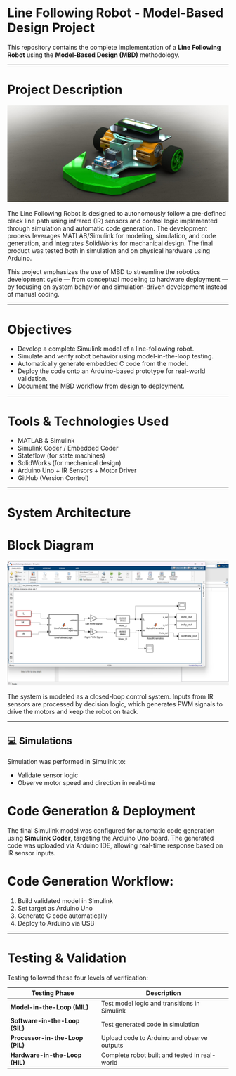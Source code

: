 # Line Following Robot - Model-Based Design Project

This repository contains the complete implementation of a **Line Following Robot** using the **Model-Based Design (MBD)** methodology. 

---

# Project Description

![image alt](https://github.com/IAm-Caleb/Group11_LineFollowingRobot_Pt2/blob/main/car.jpg?raw=true)

The Line Following Robot is designed to autonomously follow a pre-defined black line path using infrared (IR) sensors and control logic implemented through simulation and automatic code generation. The development process leverages MATLAB/Simulink for modeling, simulation, and code generation, and integrates SolidWorks for mechanical design. The final product was tested both in simulation and on physical hardware using Arduino.

This project emphasizes the use of MBD to streamline the robotics development cycle — from conceptual modeling to hardware deployment — by focusing on system behavior and simulation-driven development instead of manual coding.

---

# Objectives

- Develop a complete Simulink model of a line-following robot.
- Simulate and verify robot behavior using model-in-the-loop testing.
- Automatically generate embedded C code from the model.
- Deploy the code onto an Arduino-based prototype for real-world validation.
- Document the MBD workflow from design to deployment.

---

# Tools & Technologies Used

- MATLAB & Simulink
- Simulink Coder / Embedded Coder
- Stateflow (for state machines)
- SolidWorks (for mechanical design)
- Arduino Uno + IR Sensors + Motor Driver
- GitHub (Version Control)

---

# System Architecture

# Block Diagram

![image alt](https://github.com/IAm-Caleb/Group11_LineFollowingRobot_Pt2/blob/main/Screenshot%20(43).png?raw=true)

The system is modeled as a closed-loop control system. Inputs from IR sensors are processed by decision logic, which generates PWM signals to drive the motors and keep the robot on track.

---



## 💻 Simulations

Simulation was performed in Simulink to:

- Validate sensor logic
- Observe motor speed and direction in real-time


# Code Generation & Deployment

The final Simulink model was configured for automatic code generation using **Simulink Coder**, targeting the Arduino Uno board. The generated code was uploaded via Arduino IDE, allowing real-time response based on IR sensor inputs.

# Code Generation Workflow:

1. Build validated model in Simulink
2. Set target as Arduino Uno
3. Generate C code automatically
4. Deploy to Arduino via USB

---

# Testing & Validation

Testing followed these four levels of verification:

| Testing Phase            | Description |
|--------------------------|-------------|
| **Model-in-the-Loop (MIL)** | Test model logic and transitions in Simulink |
| **Software-in-the-Loop (SIL)** | Test generated code in simulation |
| **Processor-in-the-Loop (PIL)** | Upload code to Arduino and observe outputs |
| **Hardware-in-the-Loop (HIL)** | Complete robot built and tested in real-world |


